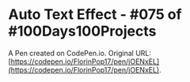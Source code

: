 # Auto Text Effect - #075 of #100Days100Projects

A Pen created on CodePen.io. Original URL: [https://codepen.io/FlorinPop17/pen/jOENxEL](https://codepen.io/FlorinPop17/pen/jOENxEL).


